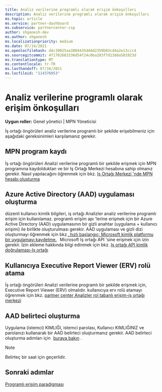 ```yaml
---
title: Analiz verilerine programlı olarak erişim önkoşulları
description: Analiz verilerine programlı olarak erişim önkoşulları
ms.topic: article
ms.service: partner-dashboard
ms.subservice: partnercenter-csp
author: shganesh-dev
ms.author: shganesh
ms.localizationpriority: medium
ms.date: 07/14/2021
ms.openlocfilehash: d4c39025aa3804435dd4d2359b93cd4a2e13ccc4
ms.sourcegitcommit: 4f1702683336d54f24c0ba283f7d13dda581923d
ms.translationtype: MT
ms.contentlocale: tr-TR
ms.lasthandoff: 07/16/2021
ms.locfileid: "114376953"
---
```

# <a name="prerequisites-to-programmatically-access-analytics-data"></a>Analiz verilerine programlı olarak erişim önkoşulları

**Uygun roller:** Genel yönetici | MPN Yöneticisi

İş ortağı öngörüleri analiz verilerine programlı bir şekilde erişebilmeniz için aşağıdaki gereksinimleri karşılamanız gerekir.

## <a name="mpn-program-enrollment"></a>MPN program kaydı

İş ortağı öngörüleri Analizi verilerine programlı bir şekilde erişmek için MPN programına kaydolduktan ve bir Iş Ortağı Merkezi hesabına sahip olmanız gerekir. Nasıl yapılacağını öğrenmek için bkz. [Iş Ortağı Merkezi 'nde MPN hesabı oluşturma](mpn-create-a-partner-center-account.md)

## <a name="create-azure-active-directory-aad-application"></a>Azure Active Directory (AAD) uygulaması oluşturma

düzenli kullanıcı kimlik bilgileri, iş ortağı Analizler analiz verilerine programlı erişim için kullanılamaz. programlı erişim apı 'lerine erişmek için bir Azure Active Directory (AAD) uygulamasının bir gizli anahtar (uygulama + kullanıcı erişimi) ile birlikte oluşturulması gerekir. AAD uygulaması ve gizli dizi oluşturmayı öğrenmek için bkz [. hızlı başlangıç: Microsoft kimlik platformu bir uygulamayı kaydetme.](/azure/active-directory/develop/quickstart-register-app)   Microsoft Iş ortağı API 'sine erişmek için izin gerekir. İzin ekleme hakkında bilgi edinmek için bkz. [Iş ortağı API kimlik doğrulaması-Iş ortağı](/partner/develop/api-authentication#application-and-user-access)

## <a name="assign-executive-report-viewer-erv-role-to-the-user"></a>Kullanıcıya Executive Report Viewer (ERV) rolü atama

İş ortağı öngörüleri Analizi verilerine programlı bir şekilde erişmek için, Executive Report Viewer (ERV) olmalıdır. kullanıcıya erv rolü atamayı öğrenmek için bkz. [partner center Analizler rol tabanlı erişim-iş ortağı merkezi](insights-roles.md)

## <a name="generate-an-aad-token"></a>AAD belirteci oluşturma

Uygulama (istemci) KIMLIĞI, istemci parolası, Kullanıcı KIMLIĞINIZ ve parolanızı kullanarak bir AAD belirteci oluşturmanız gerekir. AAD belirteci oluşturma adımları için   [buraya bakın](insights-programmatic-first-api-call.md#token-generation) .

> [!Note]
> Belirteç bir saat için geçerlidir.

## <a name="next-steps"></a>Sonraki adımlar
[Programlı erişim paradigması](insights-programmatic-access-paradigm.md)